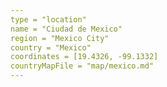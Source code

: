 ```yaml
---
type = "location"
name = "Ciudad de Mexico"
region = "Mexico City"
country = "Mexico"
coordinates = [19.4326, -99.1332]
countryMapFile = "map/mexico.md"
---
```

